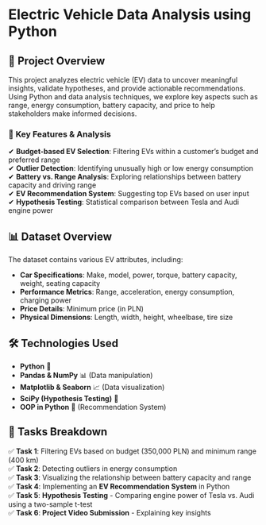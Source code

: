 # Electric Vehicle Data Analysis using Python  
## 📌 Project Overview  
This project analyzes electric vehicle (EV) data to uncover meaningful insights, validate hypotheses, and provide actionable recommendations. Using Python and data analysis techniques, we explore key aspects such as range, energy consumption, battery capacity, and price to help stakeholders make informed decisions.

### 🚀 **Key Features & Analysis**
✔ **Budget-based EV Selection**: Filtering EVs within a customer’s budget and preferred range  
✔ **Outlier Detection**: Identifying unusually high or low energy consumption  
✔ **Battery vs. Range Analysis**: Exploring relationships between battery capacity and driving range  
✔ **EV Recommendation System**: Suggesting top EVs based on user input  
✔ **Hypothesis Testing**: Statistical comparison between Tesla and Audi engine power  

## 📊 **Dataset Overview**
The dataset contains various EV attributes, including:
- **Car Specifications**: Make, model, power, torque, battery capacity, weight, seating capacity  
- **Performance Metrics**: Range, acceleration, energy consumption, charging power  
- **Price Details**: Minimum price (in PLN)  
- **Physical Dimensions**: Length, width, height, wheelbase, tire size  

## 🛠 **Technologies Used**
- **Python** 🐍
- **Pandas & NumPy** 📊 (Data manipulation)
- **Matplotlib & Seaborn** 📈 (Data visualization)
- **SciPy (Hypothesis Testing)** 🔬
- **OOP in Python** 🔄 (Recommendation System)

## 📌 **Tasks Breakdown**
✅ **Task 1**: Filtering EVs based on budget (350,000 PLN) and minimum range (400 km)  
✅ **Task 2**: Detecting outliers in energy consumption  
✅ **Task 3**: Visualizing the relationship between battery capacity and range  
✅ **Task 4**: Implementing an **EV Recommendation System** in Python  
✅ **Task 5**: **Hypothesis Testing** - Comparing engine power of Tesla vs. Audi using a two-sample t-test  
✅ **Task 6**: **Project Video Submission** - Explaining key insights  
